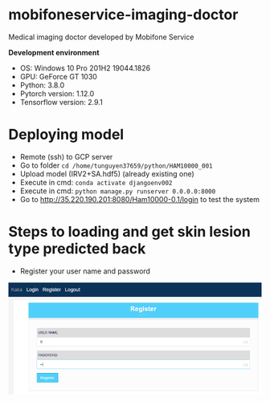 # mobifoneservice-imaging-doctor
Medical imaging doctor developed by Mobifone Service

**Development environment**

- OS: Windows 10 Pro 201H2 19044.1826
- GPU: GeForce GT 1030
- Python: 3.8.0
- Pytorch version: 1.12.0
- Tensorflow version: 2.9.1

# Deploying model 

- Remote (ssh) to GCP server
- Go to folder `cd /home/tunguyen37659/python/HAM10000_001`
- Upload model (IRV2+SA.hdf5) (already existing one)
- Execute in cmd: `conda activate djangoenv002`
- Execute in cmd: `python manage.py runserver 0.0.0.0:8000`
- Go to http://35.220.190.201:8080/Ham10000-0.1/login to test the system

# Steps to loading and get skin lesion type predicted back
- Register your user name and password

<img src="Images/register.png">


